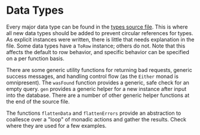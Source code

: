 # Data Types

Every major data type can be found in the [types source file](../src/APITypes.hs). This is where all new data types should be added to prevent circular references for types. As
explicit instances were written, there is little that needs explanation in the file. Some data types have a `ToRow` instance; others do not. Note that this affects the default to
row behavior, and specific behavior can be specified on a per function basis.

There are some generic utility functions for returning bad requests, generic success messages, and handling control flow (as the `Either` monad is omnipresent). The `wasFound`
function provides a generic, safe check for an empty query. `gen` provides a generic helper for a new instance after input into the database. There are a number of other generic
helper functions at the end of the source file.

The functions `flattenData` and `flattenErrors` provide an abstraction to coallesce over a "loop" of monadic actions and gather the
results. Check where they are used for a few examples.
